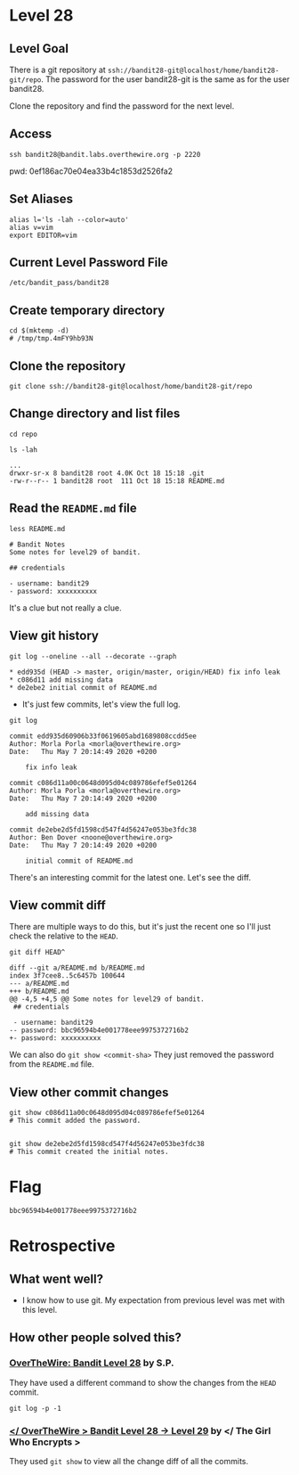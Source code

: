 # Level 28

## Level Goal
There is a git repository at
`ssh://bandit28-git@localhost/home/bandit28-git/repo`.
The password for the user bandit28-git is the same as for the user bandit28.

Clone the repository and find the password for the next level.

## Access
```
ssh bandit28@bandit.labs.overthewire.org -p 2220
```
pwd: 0ef186ac70e04ea33b4c1853d2526fa2

## Set Aliases
```
alias l='ls -lah --color=auto'
alias v=vim
export EDITOR=vim
```

## Current Level Password File
```
/etc/bandit_pass/bandit28
```

## Create temporary directory
```
cd $(mktemp -d) 
# /tmp/tmp.4mFY9hb93N
```

## Clone the repository
```
git clone ssh://bandit28-git@localhost/home/bandit28-git/repo
```

## Change directory and list files
```
cd repo

ls -lah

...
drwxr-sr-x 8 bandit28 root 4.0K Oct 18 15:18 .git
-rw-r--r-- 1 bandit28 root  111 Oct 18 15:18 README.md
```

## Read the `README.md` file
```
less README.md

# Bandit Notes
Some notes for level29 of bandit.

## credentials

- username: bandit29
- password: xxxxxxxxxx
```
It's a clue but not really a clue.

## View git history
```
git log --oneline --all --decorate --graph

* edd935d (HEAD -> master, origin/master, origin/HEAD) fix info leak
* c086d11 add missing data
* de2ebe2 initial commit of README.md
```

- It's just few commits, let's view the full log.
```
git log

commit edd935d60906b33f0619605abd1689808ccdd5ee
Author: Morla Porla <morla@overthewire.org>
Date:   Thu May 7 20:14:49 2020 +0200

    fix info leak

commit c086d11a00c0648d095d04c089786efef5e01264
Author: Morla Porla <morla@overthewire.org>
Date:   Thu May 7 20:14:49 2020 +0200

    add missing data

commit de2ebe2d5fd1598cd547f4d56247e053be3fdc38
Author: Ben Dover <noone@overthewire.org>
Date:   Thu May 7 20:14:49 2020 +0200

    initial commit of README.md
```
There's an interesting commit for the latest one. Let's see the diff.

## View commit diff
There are multiple ways to do this, but it's just the recent one so I'll just
check the relative to the `HEAD`.
```
git diff HEAD^

diff --git a/README.md b/README.md
index 3f7cee8..5c6457b 100644
--- a/README.md
+++ b/README.md
@@ -4,5 +4,5 @@ Some notes for level29 of bandit.
 ## credentials

 - username: bandit29
-- password: bbc96594b4e001778eee9975372716b2
+- password: xxxxxxxxxx
```
We can also do `git show <commit-sha>`
They just removed the password from the `README.md` file.

## View other commit changes
```
git show c086d11a00c0648d095d04c089786efef5e01264
# This commit added the password.


git show de2ebe2d5fd1598cd547f4d56247e053be3fdc38
# This commit created the initial notes.
```

# Flag
```
bbc96594b4e001778eee9975372716b2
```
# Retrospective

## What went well?
- I know how to use git.
  My expectation from previous level was met with this level.

## How other people solved this?

### [OverTheWire: Bandit Level 28](https://medium.com/secttp/overthewire-bandit-level-28-2a5453c6e76c) by S.P.

They have used a different command to show the changes from the `HEAD` commit.
```
git log -p -1
```

### [</ OverTheWire > Bandit Level 28 → Level 29](https://medium.com/@theGirlWhoEncrypts/overthewire-bandit-level-28-level-29-87d26873773d) by </ The Girl Who Encrypts >

They used `git show` to view all the change diff of all the commits.

